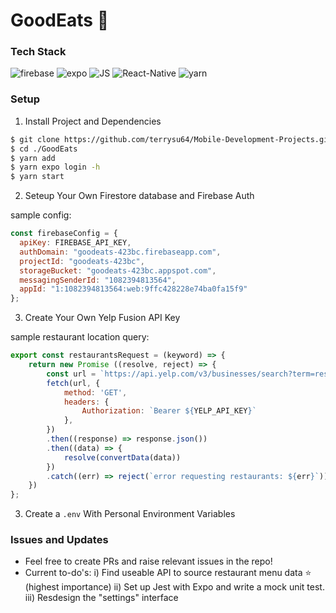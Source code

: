 <h1>GoodEats 🍔</h1>

<h3>Tech Stack</h3>
<div>
<img src="https://img.shields.io/badge/firebase-ffca28?style=for-the-badge&logo=firebase&logoColor=black" alt="firebase"></a>
<img src="https://img.shields.io/badge/Expo-1B1F23?style=for-the-badge&logo=expo&logoColor=white" alt="expo"></a>
<img src="https://img.shields.io/badge/JavaScript-323330?style=for-the-badge&logo=javascript&logoColor=F7DF1E" alt="JS"></a>
<img src="https://img.shields.io/badge/React_Native-20232A?style=for-the-badge&logo=react&logoColor=61DAFB" alt="React-Native"></a>
<img src="https://img.shields.io/badge/Yarn-2C8EBB?style=for-the-badge&logo=yarn&logoColor=white" alt="yarn"></a>
</div>
 
### Setup
1. Install Project and Dependencies
```bash
$ git clone https://github.com/terrysu64/Mobile-Development-Projects.git
$ cd ./GoodEats
$ yarn add
$ yarn expo login -h
$ yarn start
```
2. Seteup Your Own Firestore database and Firebase Auth

sample config:
```javascript
const firebaseConfig = {
  apiKey: FIREBASE_API_KEY,
  authDomain: "goodeats-423bc.firebaseapp.com",
  projectId: "goodeats-423bc",
  storageBucket: "goodeats-423bc.appspot.com",
  messagingSenderId: "1082394813564",
  appId: "1:1082394813564:web:9ffc428228e74ba0fa15f9"
};
```

3. Create Your Own Yelp Fusion API Key 

sample restaurant location query:
```javascript
export const restaurantsRequest = (keyword) => {
    return new Promise ((resolve, reject) => {
        const url = `https://api.yelp.com/v3/businesses/search?term=restaurants&location=${keyword}`
        fetch(url, {
            method: 'GET',
            headers: {
                Authorization: `Bearer ${YELP_API_KEY}`
            },
        })
        .then((response) => response.json())
        .then((data) => {
            resolve(convertData(data))
        })
        .catch((err) => reject(`error requesting restaurants: ${err}`))
    })
};
```

3. Create a `.env` With Personal Environment Variables

<h3>Issues and Updates</h3>

- Feel free to create PRs and raise relevant issues in the repo!
- Current to-do's: 
i) Find useable API to source restaurant menu data ⭐ (highest importance)
ii) Set up Jest with Expo and write a mock unit test.
iii) Resdesign the "settings" interface
